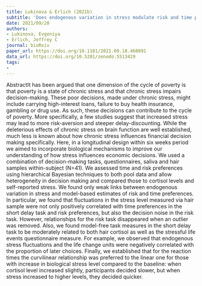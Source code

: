 ```yaml
---
title: Lukinova & Erlich (2021b)
subtitle: 'Does endogenous variation in stress modulate risk and time preferences?'
date: 2021/09/20
authors:
- Lukinova, Evgeniya
- Erlich, Jeffrey C
journal: bioRxiv
paper_url: https://doi.org/10.1101/2021.09.18.460891
data_url: https://doi.org/10.5281/zenodo.5513429
tags:
-
---
```


AbstractIt has been argued that one dimension of the cycle of poverty is that poverty is a state of chronic stress and that chronic stress impairs decision-making. These poor decisions, made under chronic stress, might include carrying high-interest loans, failure to buy health insurance, gambling or drug use. As such, these decisions can contribute to the cycle of poverty. More specifically, a few studies suggest that increased stress may lead to more risk-aversion and steeper delay-discounting. While the deleterious effects of chronic stress on brain function are well established, much less is known about how chronic stress influences financial decision making specifically. Here, in a longitudinal design within six weeks period we aimed to incorporate biological mechanisms to improve our understanding of how stress influences economic decisions. We used a combination of decision-making tasks, questionnaires, saliva and hair samples within-subject (N=41). We assessed time and risk preferences using hierarchical Bayesian techniques to both pool data and allow heterogeneity in decision making and compared those to cortisol levels and self-reported stress. We found only weak links between endogenous variation in stress and model-based estimates of risk and time preferences. In particular, we found that fluctuations in the stress level measured via hair sample were not only positively correlated with time preferences in the short delay task and risk preferences, but also the decision noise in the risk task. However, relationships for the risk task disappeared when an outlier was removed. Also, we found model-free task measures in the short delay task to be moderately related to both hair cortisol as well as the stressful life events questionnaire measure. For example, we observed that endogenous stress fluctuations and the life change units were negatively correlated with the proportion of later choices. Finally, we established that for the reaction times the curvilinear relationship was preferred to the linear one for those with increase in biological stress level compared to the baseline: when cortisol level increased slightly, participants decided slower, but when stress increased to higher levels, they decided quicker.
